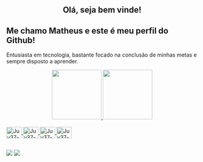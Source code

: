 <h2 align="center">
    Olá, seja bem vinde!
</h2>


##  Me chamo Matheus e este é meu perfil do Github!

Entusiasta em tecnologia, bastante focado na conclusão de minhas metas e sempre disposto a aprender.

<div align="center">
  <a href="https://github.com/Juv37">
  <img height="130em" src="https://github-readme-stats.vercel.app/api?username=Juv37&show_icons=true&theme=dark&include_all_commits=true&count_private=true"/>
  <img height="130em" src="https://github-readme-stats.vercel.app/api/top-langs/?username=Juv37&layout=compact&langs_count=7&theme=dark"/>
</div>
  <div style="display: inline_block"><br>
  <img align="center" alt="Juv37-java" height="30" width="40" src="https://cdn.jsdelivr.net/gh/devicons/devicon/icons/java/java-original.svg" />
  <img align="center" alt="Juv37-mysql" height="30" width="40" src="https://cdn.jsdelivr.net/gh/devicons/devicon/icons/mysql/mysql-original-wordmark.svg" />
  <img align="center" alt="Juv37-html" height="30" width="40" src="https://cdn.jsdelivr.net/gh/devicons/devicon/icons/html5/html5-original.svg" />
  <img align="center" alt="Juv37-css" height="30" width="40" src="https://cdn.jsdelivr.net/gh/devicons/devicon/icons/css3/css3-original.svg" />
</div>
  
  ##
  
  
  <div> 
 
  <a href = "mailto:juvenciomatheus28@gmail.com"><img src="https://img.shields.io/badge/-Gmail-%23333?style=for-the-badge&logo=gmail&logoColor=white" target="_blank"></a>
  <a href="https://www.linkedin.com/in/matheus-juv%C3%AAncio-915363181/" target="_blank"><img src="https://img.shields.io/badge/-LinkedIn-%230077B5?style=for-the-badge&logo=linkedin&logoColor=white" target="_blank"></a> 
 
  
 
</div>
  
  
  
  
  
  
  
  
  
  
